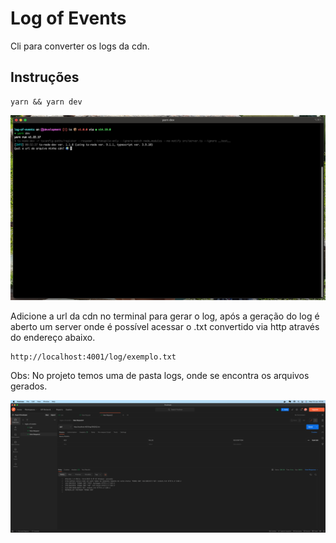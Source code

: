 # Log of Events

Cli para converter os logs da cdn.

## Instruções

```
yarn && yarn dev
```

<img src="./public/console.png" alt="console">

Adicione a url da cdn no terminal para gerar o log, após a geração do log é aberto um server onde é possível acessar o .txt convertido via http através do endereço abaixo.

```
http://localhost:4001/log/exemplo.txt
```

Obs: No projeto temos uma de pasta logs, onde se encontra os arquivos gerados.

<img src="./public/postman.png" alt="postman">
